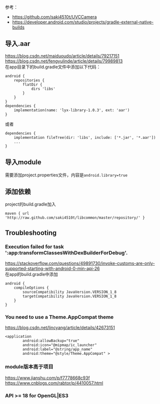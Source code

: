参考：  
* https://github.com/saki4510t/UVCCamera  
* https://developer.android.com/studio/projects/gradle-external-native-builds  

## 导入.aar
https://blog.csdn.net/maiduoudo/article/details/79217151  
https://blog.csdn.net/fengyulinde/article/details/79989813  
在app目录下的build.gradle文件中添加以下代码：  
```
android {
    repositories {
        flatDir {
            dirs 'libs' 
        } 
    } 
} 
dependencies {
    implementation(name: 'lyx-library-1.0.3', ext: 'aar')
}
```
或者  
```
dependencies {
    implementation fileTree(dir: 'libs', include: ['*.jar', '*.aar'])
    ...
}
```

## 导入module
需要添加project.properties文件，内容是`android.library=true`

## 添加依赖
project的build.gradle加入  
```
maven { url 'http://raw.github.com/saki4510t/libcommon/master/repository/' }
```

## Troubleshooting
### Execution failed for task ':app:transformClassesWithDexBuilderForDebug'.
https://stackoverflow.com/questions/49891730/invoke-customs-are-only-supported-starting-with-android-0-min-api-26  
在app的build.gradle中添加  
```
android {
    compileOptions {
        sourceCompatibility JavaVersion.VERSION_1_8
        targetCompatibility JavaVersion.VERSION_1_8
    }
}
```
### You need to use a Theme.AppCompat theme
https://blog.csdn.net/lincyang/article/details/42673151  
```
<application
        android:allowBackup="true"
        android:icon="@mipmap/ic_launcher"
        android:label="@string/app_name"
        android:theme="@style/Theme.AppCompat" >
```
### module版本高于项目
https://www.jianshu.com/p/f7778668c93f  
https://www.cnblogs.com/rabtor/p/4410057.html  
### API >= 18 for OpenGL|ES3
